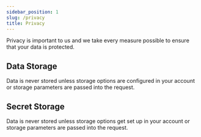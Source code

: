 ```yaml
---
sidebar_position: 1
slug: /privacy
title: Privacy
---
```


Privacy is important to us and we take every measure possible to ensure that your data is protected.

## Data Storage
Data is never stored unless storage options are configured in your account or storage parameters are passed into the request.  

## Secret Storage
Data is never stored unless storage options get set up in your account or storage parameters are passed into the request.

